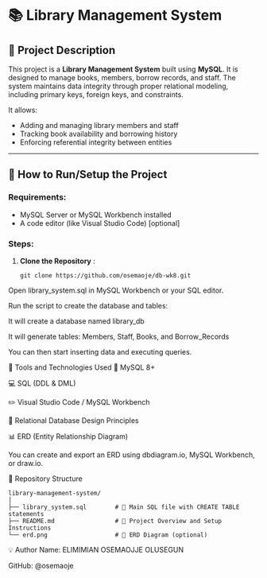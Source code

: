 # 📚 Library Management System

## 📝 Project Description

This project is a **Library Management System** built using **MySQL**. It is designed to manage books, members, borrow records, and staff. The system maintains data integrity through proper relational modeling, including primary keys, foreign keys, and constraints.

It allows:
- Adding and managing library members and staff
- Tracking book availability and borrowing history
- Enforcing referential integrity between entities

---

## 🚀 How to Run/Setup the Project

### Requirements:
- MySQL Server or MySQL Workbench installed
- A code editor (like Visual Studio Code) [optional]

### Steps:
1. **Clone the Repository** :
   ```
   git clone https://github.com/osemaoje/db-wk8.git
Open library_system.sql in MySQL Workbench or your SQL editor.

Run the script to create the database and tables:

It will create a database named library_db

It will generate tables: Members, Staff, Books, and Borrow_Records

You can then start inserting data and executing queries.

🔧 Tools and Technologies Used
🐬 MySQL 8+

💻 SQL (DDL & DML)

✏️ Visual Studio Code / MySQL Workbench

🧠 Relational Database Design Principles

📊 ERD (Entity Relationship Diagram)

You can create and export an ERD using dbdiagram.io, MySQL Workbench, or draw.io.

📂 Repository Structure
````
library-management-system/
│
├── library_system.sql        # 📌 Main SQL file with CREATE TABLE statements
├── README.md                 # 📘 Project Overview and Setup Instructions
└── erd.png                   # 🧩 ERD Diagram (optional)
````
💡 Author
Name: ELIMIMIAN OSEMAOJJE OLUSEGUN

GitHub: @osemaoje


